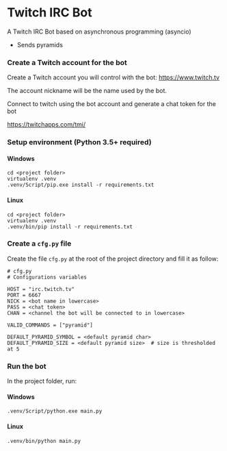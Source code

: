 # Twitch IRC Bot

A Twitch IRC Bot based on asynchronous programming (asyncio)
- Sends pyramids

### Create a Twitch account for the bot

Create a Twitch account you will control with the bot: https://www.twitch.tv

The account nickname will be the name used by the bot.

Connect to twitch using the bot account and generate a chat token for the bot

https://twitchapps.com/tmi/

### Setup environment (Python 3.5+ required)

#### Windows
```
cd <project folder>
virtualenv .venv
.venv/Script/pip.exe install -r requirements.txt
```

#### Linux
```
cd <project folder>
virtualenv .venv
.venv/bin/pip install -r requirements.txt
```



### Create a `cfg.py` file

Create the file `cfg.py` at the root of the project directory and fill it as follow:

```
# cfg.py
# Configurations variables

HOST = "irc.twitch.tv"
PORT = 6667
NICK = <bot name in lowercase>
PASS = <chat token>
CHAN = <channel the bot will be connected to in lowercase>

VALID_COMMANDS = ["pyramid"]

DEFAULT_PYRAMID_SYMBOL = <default pyramid char>
DEFAULT_PYRAMID_SIZE = <default pyramid size>  # size is thresholded at 5
```
### Run the bot

In the project folder, run:

#### Windows
```
.venv/Script/python.exe main.py
```

#### Linux
```
.venv/bin/python main.py
```
